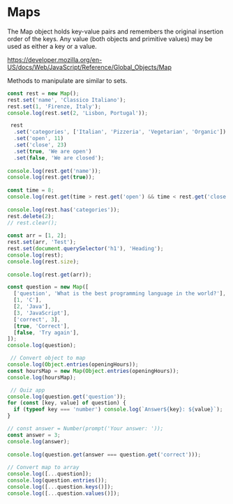 # **Maps**

The Map object holds key-value pairs and remembers the original insertion order of the keys. Any value (both objects and primitive values) may be used as either a key or a value.

https://developer.mozilla.org/en-US/docs/Web/JavaScript/Reference/Global_Objects/Map 

Methods to manipulate are similar to sets.

```javascript
const rest = new Map();
rest.set('name', 'Classico Italiano');
rest.set(1, 'Firenze, Italy');
console.log(rest.set(2, 'Lisbon, Portugal'));

 rest
  .set('categories', ['Italian', 'Pizzeria', 'Vegetarian', 'Organic'])
  .set('open', 11)
  .set('close', 23)
  .set(true, 'We are open')
  .set(false, 'We are closed');
 
console.log(rest.get('name'));
console.log(rest.get(true));
 
const time = 8;
console.log(rest.get(time > rest.get('open') && time < rest.get('close')));
 
console.log(rest.has('categories'));
rest.delete(2);
// rest.clear();
 
const arr = [1, 2];
rest.set(arr, 'Test');
rest.set(document.querySelector('h1'), 'Heading');
console.log(rest);
console.log(rest.size);
 
console.log(rest.get(arr));

const question = new Map([
  ['question', 'What is the best programming language in the world?'],
  [1, 'C'],
  [2, 'Java'],
  [3, 'JavaScript'],
  ['correct', 3],
  [true, 'Correct'],
  [false, 'Try again'],
]);
console.log(question);

 // Convert object to map
console.log(Object.entries(openingHours));
const hoursMap = new Map(Object.entries(openingHours));
console.log(hoursMap);

 // Quiz app
console.log(question.get('question'));
for (const [key, value] of question) {
  if (typeof key === 'number') console.log(`Answer${key}: ${value}`);
}

// const answer = Number(prompt('Your answer: '));
const answer = 3;
console.log(answer);
 
console.log(question.get(answer === question.get('correct')));
 
// Convert map to array
console.log([...question]);
console.log(question.entries());
console.log([...question.keys()]);
console.log([...question.values()]);
```

